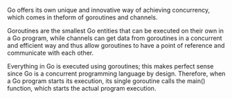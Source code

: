 Go offers its own unique and innovative way of achieving concurrency, which comes in theform of goroutines and channels.

Goroutines are the smallest Go entities that can be executed on their own in a Go program, while channels can get data from goroutines in a concurrent and efficient way and thus allow goroutines to have a point of reference and
communicate with each other.


Everything in Go is executed using goroutines; this makes perfect sense since Go is a concurrent programming language by design.
Therefore, when a Go program starts its execution, its single goroutine calls the main() function, which starts the actual program execution.